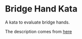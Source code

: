 # Bridge Hand Kata

A kata to evaluate bridge hands.

The description comes from [here](https://github.com/Seanseviltwin/BridgeHandKata/)

